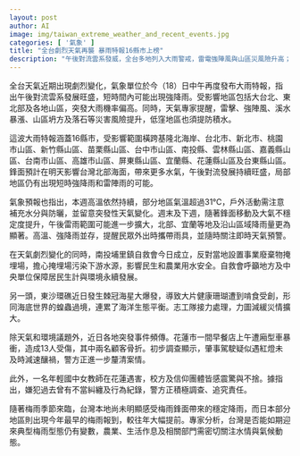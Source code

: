 ```yaml
---
layout: post
author: AI
image: img/taiwan_extreme_weather_and_recent_events.jpg
categories: [ '氣象' ]
title: "全台劇烈天氣再襲 暴雨特報16縣市上榜"
description: "午後對流雲系發威，全台多地列入大雨警戒，雷電強陣風與山區災風險升高；氣溫高達31℃，高溫與強降雨交錯，各地民眾需備雨具、注意氣候突變。南投埔里自救會成立，反對事廢掩埋場憂水源受威脅；東沙環礁爆棘冠海星災難，志工接力救珊瑚。花蓮早餐店車禍與女教師命案引關注，社會安全再成焦點。梅雨季來臨，是否典型梅雨型態尚存變數，需密切追蹤氣象和水情。"
---
```

全台天氣近期出現劇烈變化，氣象單位於今（18）日中午再度發布大雨特報，指出午後對流雲系發展旺盛，短時間內可能出現強降雨。受影響地區包括大台北、東北部及各地山區，突發大雨機率偏高。同時，天氣專家提醒，雷擊、強陣風、溪水暴漲、山區坍方及落石等災害風險提升，低窪地區也須提防積水。

這波大雨特報涵蓋16縣市，受影響範圍橫跨基隆北海岸、台北市、新北市、桃園市山區、新竹縣山區、苗栗縣山區、台中市山區、南投縣、雲林縣山區、嘉義縣山區、台南市山區、高雄市山區、屏東縣山區、宜蘭縣、花蓮縣山區及台東縣山區。鋒面預計在明天影響台灣北部海面，帶來更多水氣，午後對流發展持續旺盛，局部地區仍有出現短時強降雨和雷陣雨的可能。

氣象預報也指出，本週高溫依然持續，部分地區氣溫超過31℃，戶外活動需注意補充水分與防曬，並留意突發性天氣變化。週末及下週，隨著鋒面移動及大氣不穩定度提升，午後雷雨範圍可能進一步擴大，北部、宜蘭等地及沿山區域降雨量更為顯著。高溫、強降雨並存，提醒民眾外出時攜帶雨具，並隨時關注即時天氣預警。

在天氣劇烈變化的同時，南投埔里鎮自救會今日成立，反對當地設置事業廢棄物掩埋場，擔心掩埋場污染下游水源，影響民生和農業用水安全。自救會呼籲地方及中央單位保障居民生計與環境永續發展。

另一頭，東沙環礁近日發生棘冠海星大爆發，導致大片健康珊瑚遭到啃食受創，形同海底世界的蝗蟲過境，連累了海洋生態平衡。志工隊接力處理，力圖減緩災情擴大。

除天氣和環境議題外，近日各地突發事件頻傳。花蓮市一間早餐店上午遭廂型車暴衝，造成13人受傷，其中兩名顧客骨折。初步調查顯示，肇事駕駛疑似遇紅燈未及時減速釀禍，警方正進一步釐清案情。

此外，一名年輕國中女教師在花蓮遇害，校方及信仰團體皆感震驚與不捨。據指出，嫌犯過去曾有不當糾纏及行為紀錄，警方正積極調查、追究責任。

隨著梅雨季節來臨，台灣本地尚未明顯感受梅雨鋒面帶來的穩定降雨，而日本部分地區則出現今年最早的梅雨報到，較往年大幅提前。專家分析，台灣是否能如期迎來典型梅雨型態仍有變數，農業、生活作息及相關部門需密切關注水情與氣候動態。